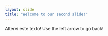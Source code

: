 ```yaml
---
layout: slide
title: "Welcome to our second slide!"
---
```

Alterei este texto!
Use the left arrow to go back!
